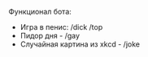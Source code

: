 Функционал бота:
- Игра в пенис:
    /dick
    /top
- Пидор дня - /gay
- Случайная картина из xkcd - /joke